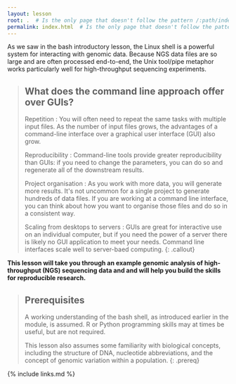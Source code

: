 ```yaml
---
layout: lesson
root: .  # Is the only page that doesn't follow the pattern /:path/index.html
permalink: index.html  # Is the only page that doesn't follow the pattern /:path/index.html
---
```


As we saw in the bash introductory lesson, the Linux shell is a powerful system for interacting
with genomic data. Because NGS data files are so large and are often processed end-to-end, the Unix
tool/pipe metaphor works particularly well for high-throughput sequencing experiments.

> ## What does the command line approach offer over GUIs?
>
> Repetition
> : You will often need to repeat the same tasks with multiple input files. As the number of input
>   files grows, the advantages of a command-line interface over a graphical user interface (GUI)
>   also grow.
>
> Reproducibility
> : Command-line tools provide greater reproducibility than GUIs: if you need to change the
>   parameters, you can do so and regenerate all of the downstream results.
>
> Project organisation
> : As you work with more data, you will generate more results. It's not uncommon for a single
>   project to generate hundreds of data files. If you are working at a command line interface, you
>   can think about how you want to organise those files and do so in a consistent way.
>
> Scaling from desktops to servers
> : GUIs are great for interactive use on an individual computer, but if you need the power of a
>   server there is likely no GUI application to meet your needs. Command line interfaces scale well
>   to server-baed computing.
{: .callout}

**This lesson will take you through an example genomic analysis of high-throughput (NGS) sequencing data and and will help you build the skills for reproducible research.**


> ## Prerequisites
> 
> A working understanding of the bash shell, as introduced earlier in the module, is assumed. R or Python programming skills may at times be useful, but are not required.
>
> This lesson also assumes some familiarity with biological concepts, including the structure of DNA, nucleotide abbreviations, and the concept of genomic variation within a population.
{: .prereq}

{% include links.md %}
